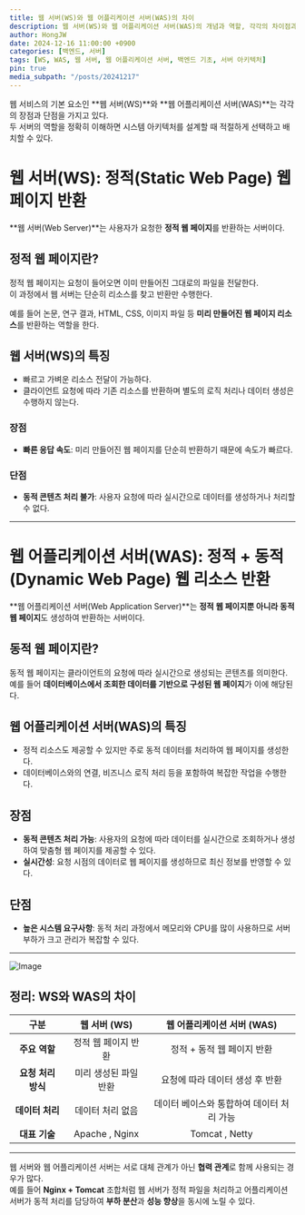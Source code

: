```yaml
---
title: 웹 서버(WS)와 웹 어플리케이션 서버(WAS)의 차이
description: 웹 서버(WS)와 웹 어플리케이션 서버(WAS)의 개념과 역할, 각각의 차이점과 장단점을 정리합니다.
author: HongJW
date: 2024-12-16 11:00:00 +0900
categories: [백엔드, 서버]
tags: [WS, WAS, 웹 서버, 웹 어플리케이션 서버, 백엔드 기초, 서버 아키텍처]
pin: true
media_subpath: "/posts/20241217"
---
```


웹 서비스의 기본 요소인 **웹 서버(WS)**와 **웹 어플리케이션 서버(WAS)**는 각각의 장점과 단점을 가지고 있다.  
두 서버의 역할을 정확히 이해하면 시스템 아키텍처를 설계할 때 적절하게 선택하고 배치할 수 있다.

# 웹 서버(WS): 정적(Static Web Page) 웹 페이지 반환

**웹 서버(Web Server)**는 사용자가 요청한 **정적 웹 페이지**를 반환하는 서버이다.

## 정적 웹 페이지란?

정적 웹 페이지는 요청이 들어오면 이미 만들어진 그대로의 파일을 전달한다.  
이 과정에서 웹 서버는 단순히 리소스를 찾고 반환만 수행한다.  

예를 들어 논문, 연구 결과, HTML, CSS, 이미지 파일 등 **미리 만들어진 웹 페이지 리소스**를 반환하는 역할을 한다.

## 웹 서버(WS)의 특징

- 빠르고 가벼운 리소스 전달이 가능하다.
- 클라이언트 요청에 따라 기존 리소스를 반환하며 별도의 로직 처리나 데이터 생성은 수행하지 않는다.

### 장점

- **빠른 응답 속도**: 미리 만들어진 웹 페이지를 단순히 반환하기 때문에 속도가 빠르다.

### 단점

- **동적 콘텐츠 처리 불가**: 사용자 요청에 따라 실시간으로 데이터를 생성하거나 처리할 수 없다.

---

# 웹 어플리케이션 서버(WAS): 정적 + 동적(Dynamic Web Page) 웹 리소스 반환

**웹 어플리케이션 서버(Web Application Server)**는 **정적 웹 페이지뿐 아니라 동적 웹 페이지**도 생성하여 반환하는 서버이다.

## 동적 웹 페이지란?

동적 웹 페이지는 클라이언트의 요청에 따라 실시간으로 생성되는 콘텐츠를 의미한다.  
예를 들어 **데이터베이스에서 조회한 데이터를 기반으로 구성된 웹 페이지**가 이에 해당된다.

## 웹 어플리케이션 서버(WAS)의 특징

- 정적 리소스도 제공할 수 있지만 주로 동적 데이터를 처리하여 웹 페이지를 생성한다.
- 데이터베이스와의 연결, 비즈니스 로직 처리 등을 포함하여 복잡한 작업을 수행한다.

## 장점

- **동적 콘텐츠 처리 가능**: 사용자의 요청에 따라 데이터를 실시간으로 조회하거나 생성하여 맞춤형 웹 페이지를 제공할 수 있다.
- **실시간성**: 요청 시점의 데이터로 웹 페이지를 생성하므로 최신 정보를 반영할 수 있다.

## 단점

- **높은 시스템 요구사항**: 동적 처리 과정에서 메모리와 CPU를 많이 사용하므로 서버 부하가 크고 관리가 복잡할 수 있다.

---

![Image](https://github.com/user-attachments/assets/7a048faa-845a-4094-b1b4-606cffe24b2b)

## 정리: WS와 WAS의 차이

|**구분**|**웹 서버 (WS)**|**웹 어플리케이션 서버 (WAS)**|
|:---:|:---:|:---:|
|**주요 역할**|정적 웹 페이지 반환|정적 + 동적 웹 페이지 반환|
|**요청 처리 방식**|미리 생성된 파일 반환|요청에 따라 데이터 생성 후 반환|
|**데이터 처리**|데이터 처리 없음|데이터 베이스와 통합하여 데이터 처리 가능|
|**대표 기술**|Apache , Nginx|Tomcat , Netty|

---

웹 서버와 웹 어플리케이션 서버는 서로 대체 관계가 아닌 **협력 관계**로 함께 사용되는 경우가 많다.   
예를 들어 **Nginx + Tomcat** 조합처럼 웹 서버가 정적 파일을 처리하고 어플리케이션 서버가 동적 처리를 담당하여 **부하 분산**과 **성능 향상**을 동시에 노릴 수 있다.

